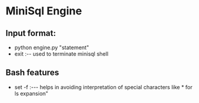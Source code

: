 # MiniSql Engine 

## Input format:
* python engine.py "statement"
* exit :-- used to terminate minisql shell

## Bash features
* set -f  :--- helps in avoiding interpretation of special characters like * for ls expansion"


